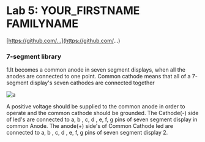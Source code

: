 # Lab 5: YOUR_FIRSTNAME FAMILYNAME



   [https://github.com/...](https://github.com/...)


### 7-segment library

1.It becomes a common anode in seven segment displays, when all the anodes are connected to one point. Common cathode means that all of a 7-segment display's seven cathodes are connected together 



![a](https://user-images.githubusercontent.com/91128817/138772391-4bbb4eb7-4b0d-40ca-8b38-c692fb858bd8.png)





A positive voltage should be supplied to the common anode in order to operate
and the common cathode should be grounded. The Cathode(-) side of led's are
connected to a, b , c, d , e, f, g pins of seven segment display in common Anode.
The anode(+) side's of Common Cathode led are connected to a, b , c, d , e, f, g pins
of seven segment display
2.
